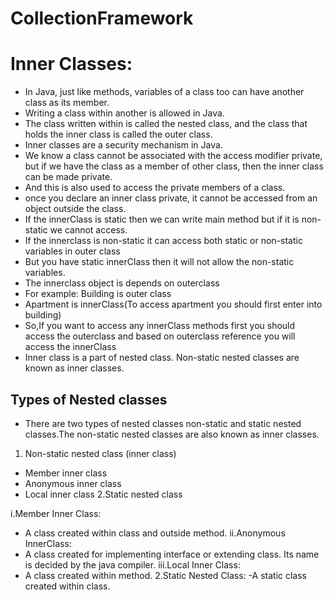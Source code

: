 # CollectionFramework

# Inner Classes:
- In Java, just like methods, variables of a class too can have another class as its member. 
- Writing a class within another is allowed in Java. 
- The class written within is called the nested class, and the class that holds the inner class is called the outer class.
- Inner classes are a security mechanism in Java.
- We know a class cannot be associated with the access modifier private, but if we have the class as a member of other class, then the inner class can be made private.
- And this is also used to access the private members of a class.
- once you declare an inner class private, it cannot be accessed from an object outside the class.
- If the innerClass is static then we can write main method but if it is non- static we cannot access.
- If the innerclass is non-static it can access both static or non-static variables in outer class
- But you have static innerClass then it will not allow the non-static variables.
- The innerclass object is depends on outerclass
- For example: Building is outer class
- Apartment is innerClass(To access apartment you should first enter into building)
- So,If you want to access any innerClass methods first you should access the outerclass and based on outerclass reference you will access the innerClass  
- Inner class is a part of nested class. Non-static nested classes are known as inner classes.

## Types of Nested classes
- There are two types of nested classes non-static and static nested classes.The non-static nested classes are also known as inner classes.
1. Non-static nested class (inner class)
- Member inner class
- Anonymous inner class
- Local inner class
2.Static nested class

i.Member Inner Class:
- A class created within class and outside method.
ii.Anonymous InnerClass:
- A class created for implementing interface or extending class. Its name is decided by the java compiler.
iii.Local Inner Class:
- A class created within method.
2.Static Nested Class:
-A static class created within class.
